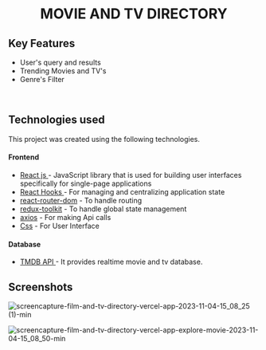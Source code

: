 <H1 align ="center" > MOVIE AND TV DIRECTORY  </h1>

##  Key Features

- User's query and results
- Trending Movies and TV's
- Genre's Filter
<br/>

##  Technologies used

This project was created using the following technologies.

####  Frontend 

- [React js ](https://www.npmjs.com/package/react) - JavaScript library that is used for building user interfaces specifically for single-page applications
- [React Hooks  ](https://reactjs.org/docs/hooks-intro.html) - For managing and centralizing application state
- [react-router-dom](https://www.npmjs.com/package/react-router-dom) - To handle routing
- [redux-toolkit](https://redux-toolkit.js.org/) - To handle global state management
- [axios](https://www.npmjs.com/package/axios) - For making Api calls
- [Css](https://developer.mozilla.org/en-US/docs/Web/CSS) - For User Interface



####  Database 

 - [TMDB API ](https://www.themoviedb.org/) - It provides realtime movie and tv database.
 
 ##  Screenshots 
 
![screencapture-film-and-tv-directory-vercel-app-2023-11-04-15_08_25 (1)-min](https://github.com/HarshTiwari-err/Movie_And_TV_Website/assets/129328042/b3fdfc16-e109-4a10-bc45-120ab9650493)

![screencapture-film-and-tv-directory-vercel-app-explore-movie-2023-11-04-15_08_50-min](https://github.com/HarshTiwari-err/Movie_And_TV_Website/assets/129328042/9365b6d1-a56f-415e-ac90-bf70296c3370)


